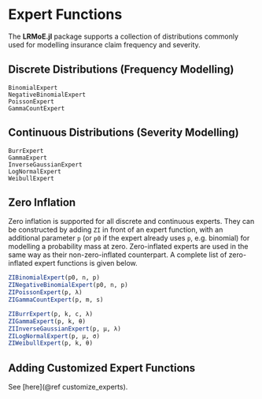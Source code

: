 # Expert Functions

The **LRMoE.jl** package supports a collection of distributions commonly used for modelling insurance claim frequency and severity.

## Discrete Distributions (Frequency Modelling)

```@docs
BinomialExpert
NegativeBinomialExpert
PoissonExpert
GammaCountExpert
```

## Continuous Distributions (Severity Modelling)

```@docs
BurrExpert
GammaExpert
InverseGaussianExpert
LogNormalExpert
WeibullExpert
```

## Zero Inflation

Zero inflation is supported for all discrete and continuous experts. They can be constructed by adding `ZI` in front of
an expert function, with an additional parameter `p` (or `p0` if the expert already uses `p`, e.g. binomial) for modelling a probability
mass at zero. Zero-inflated experts are used in the same way as their non-zero-inflated counterpart. A complete list of 
zero-inflated expert functions is given below.

```julia
ZIBinomialExpert(p0, n, p)
ZINegativeBinomialExpert(p0, n, p)
ZIPoissonExpert(p, λ)
ZIGammaCountExpert(p, m, s)
```

```julia
ZIBurrExpert(p, k, c, λ)
ZIGammaExpert(p, k, θ)
ZIInverseGaussianExpert(p, μ, λ)
ZILogNormalExpert(p, μ, σ)
ZIWeibullExpert(p, k, θ)
```

## Adding Customized Expert Functions

See [here](@ref customize_experts).